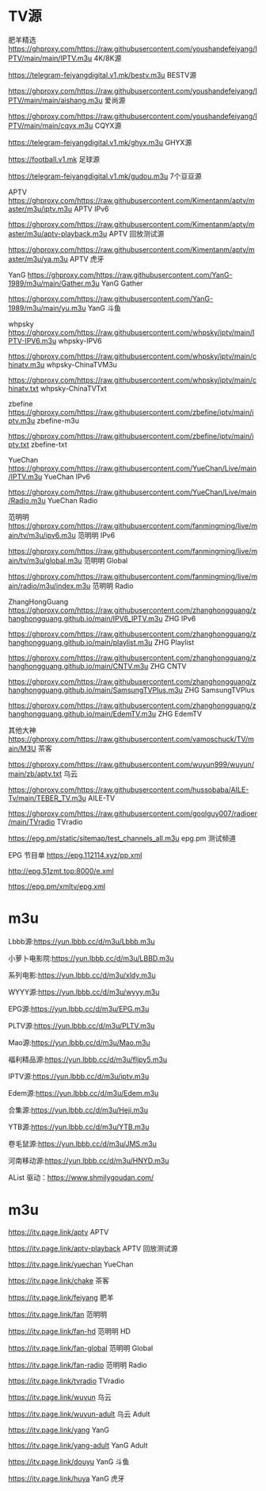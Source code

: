 
# TV﻿源

肥羊精选
https://ghproxy.com/https://raw.githubusercontent.com/youshandefeiyang/IPTV/main/main/IPTV.m3u    4K/8K源

https://telegram-feiyangdigital.v1.mk/bestv.m3u    BESTV源

https://ghproxy.com/https://raw.githubusercontent.com/youshandefeiyang/IPTV/main/main/aishang.m3u    爱尚源

https://ghproxy.com/https://raw.githubusercontent.com/youshandefeiyang/IPTV/main/main/cqyx.m3u    CQYX源

https://telegram-feiyangdigital.v1.mk/ghyx.m3u    GHYX源

https://football.v1.mk    足球源

https://telegram-feiyangdigital.v1.mk/gudou.m3u    7个豆豆源

APTV
https://ghproxy.com/https://raw.githubusercontent.com/Kimentanm/aptv/master/m3u/iptv.m3u    APTV IPv6

https://ghproxy.com/https://raw.githubusercontent.com/Kimentanm/aptv/master/m3u/aptv-playback.m3u    APTV 回放测试源

https://ghproxy.com/https://raw.githubusercontent.com/Kimentanm/aptv/master/m3u/ya.m3u    APTV 虎牙

YanG
https://ghproxy.com/https://raw.githubusercontent.com/YanG-1989/m3u/main/Gather.m3u    YanG Gather

https://ghproxy.com/https://raw.githubusercontent.com/YanG-1989/m3u/main/yu.m3u    YanG 斗鱼

whpsky
https://ghproxy.com/https://raw.githubusercontent.com/whpsky/iptv/main/IPTV-IPV6.m3u    whpsky-IPV6

https://ghproxy.com/https://raw.githubusercontent.com/whpsky/iptv/main/chinatv.m3u    whpsky-ChinaTVM3u

https://ghproxy.com/https://raw.githubusercontent.com/whpsky/iptv/main/chinatv.txt    whpsky-ChinaTVTxt

zbefine
https://ghproxy.com/https://raw.githubusercontent.com/zbefine/iptv/main/iptv.m3u    zbefine-m3u

https://ghproxy.com/https://raw.githubusercontent.com/zbefine/iptv/main/iptv.txt    zbefine-txt

YueChan
https://ghproxy.com/https://raw.githubusercontent.com/YueChan/Live/main/IPTV.m3u    YueChan IPv6

https://ghproxy.com/https://raw.githubusercontent.com/YueChan/Live/main/Radio.m3u    YueChan Radio

范明明
https://ghproxy.com/https://raw.githubusercontent.com/fanmingming/live/main/tv/m3u/ipv6.m3u    范明明 IPv6

https://ghproxy.com/https://raw.githubusercontent.com/fanmingming/live/main/tv/m3u/global.m3u    范明明 Global

https://ghproxy.com/https://raw.githubusercontent.com/fanmingming/live/main/radio/m3u/index.m3u    范明明 Radio

ZhangHongGuang
https://ghproxy.com/https://raw.githubusercontent.com/zhanghongguang/zhanghongguang.github.io/main/IPV6_IPTV.m3u    ZHG IPv6

https://ghproxy.com/https://raw.githubusercontent.com/zhanghongguang/zhanghongguang.github.io/main/playlist.m3u    ZHG Playlist

https://ghproxy.com/https://raw.githubusercontent.com/zhanghongguang/zhanghongguang.github.io/main/CNTV.m3u    ZHG CNTV

https://ghproxy.com/https://raw.githubusercontent.com/zhanghongguang/zhanghongguang.github.io/main/SamsungTVPlus.m3u    ZHG SamsungTVPlus

https://ghproxy.com/https://raw.githubusercontent.com/zhanghongguang/zhanghongguang.github.io/main/EdemTV.m3u    ZHG EdemTV

其他大神
https://ghproxy.com/https://raw.githubusercontent.com/vamoschuck/TV/main/M3U    茶客

https://ghproxy.com/https://raw.githubusercontent.com/wuyun999/wuyun/main/zb/aptv.txt    乌云

https://ghproxy.com/https://raw.githubusercontent.com/hussobaba/AILE-Tv/main/TEBER_TV.m3u    AILE-TV

https://ghproxy.com/https://raw.githubusercontent.com/goolguy007/radioer/main/TVradio    TVradio

https://epg.pm/static/sitemap/test_channels_all.m3u    epg.pm 测试频道

EPG 节目单
https://epg.112114.xyz/pp.xml

http://epg.51zmt.top:8000/e.xml

https://epg.pm/xmltv/epg.xml


# m3u

Lbbb源:https://yun.lbbb.cc/d/m3u/Lbbb.m3u

小萝卜电影院:https://yun.lbbb.cc/d/m3u/LBBD.m3u

系列电影:https://yun.lbbb.cc/d/m3u/xldy.m3u

WYYY源:https://yun.lbbb.cc/d/m3u/wyyy.m3u

EPG源:https://yun.lbbb.cc/d/m3u/EPG.m3u

PLTV源:https://yun.lbbb.cc/d/m3u/PLTV.m3u

Mao源:https://yun.lbbb.cc/d/m3u/Mao.m3u

福利精品源:https://yun.lbbb.cc/d/m3u/fljpy5.m3u

IPTV源:https://yun.lbbb.cc/d/m3u/iptv.m3u

Edem源:https://yun.lbbb.cc/d/m3u/Edem.m3u

合集源:https://yun.lbbb.cc/d/m3u/Heji.m3u

YTB源:https://yun.lbbb.cc/d/m3u/YTB.m3u

卷毛鼠源:https://yun.lbbb.cc/d/m3u/JMS.m3u

河南移动源:https://yun.lbbb.cc/d/m3u/HNYD.m3u

AList 驱动：https://www.shmilygoudan.com/

# m3u

https://itv.page.link/aptv APTV  

https://itv.page.link/aptv-playback APTV 回放测试源  

https://itv.page.link/yuechan YueChan  

https://itv.page.link/chake 茶客  

https://itv.page.link/feiyang 肥羊  

https://itv.page.link/fan 范明明  

https://itv.page.link/fan-hd 范明明 HD  

https://itv.page.link/fan-global 范明明 Global  

https://itv.page.link/fan-radio 范明明 Radio  

https://itv.page.link/tvradio TVradio  

https://itv.page.link/wuyun 乌云  

https://itv.page.link/wuyun-adult 乌云 Adult  

https://itv.page.link/yang YanG  

https://itv.page.link/yang-adult YanG Adult  

https://itv.page.link/douyu YanG 斗鱼  

https://itv.page.link/huya YanG 虎牙
